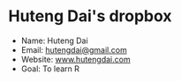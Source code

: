 Huteng Dai's dropbox
============================

- Name: Huteng Dai 
- Email: hutengdai@gmail.com
- Website: www.hutengdai.com
- Goal: To learn R
